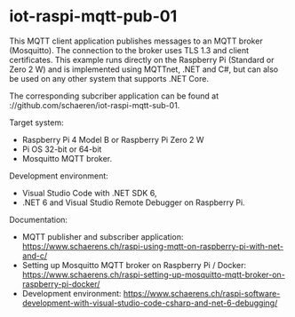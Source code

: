 # iot-raspi-mqtt-pub-01

This MQTT client application publishes messages to an MQTT broker (Mosquitto). The connection to the broker uses TLS 1.3 and client certificates. This example runs directly on the Raspberry Pi (Standard or Zero 2 W) and is implemented using MQTTnet, .NET and C#, but can also be used on any other system that supports .NET Core. 

The corresponding subcriber application can be found at ://github.com/schaeren/iot-raspi-mqtt-sub-01.

Target system: 
- Raspberry Pi 4 Model B or Raspberry Pi Zero 2 W
- Pi OS 32-bit or 64-bit
- Mosquitto MQTT broker.

Development environment: 
- Visual Studio Code with .NET SDK 6, 
- .NET 6 and Visual Studio Remote Debugger on Raspberry Pi.

Documentation:
- MQTT publisher and subscriber application: https://www.schaerens.ch/raspi-using-mqtt-on-raspberry-pi-with-net-and-c/
- Setting up Mosquitto MQTT broker on Raspberry Pi / Docker: https://www.schaerens.ch/raspi-setting-up-mosquitto-mqtt-broker-on-raspberry-pi-docker/
- Development environment: https://www.schaerens.ch/raspi-software-development-with-visual-studio-code-csharp-and-net-6-debugging/
